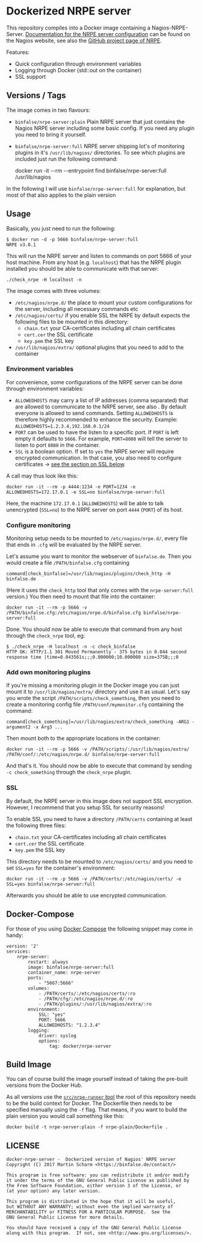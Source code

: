 # Dockerized NRPE server

This repository compiles into a Docker image containing a Nagios-NRPE-Server.
[Documentation for the NRPE server configuration](http://nagios.sourceforge.net/docs/nrpe/NRPE.pdf) can be found on the Nagios website, see also the [GitHub project page of NRPE](https://github.com/NagiosEnterprises/nrpe).

Features:

* Quick configuration through environment variables
* Logging through Docker (std::out on the container)
* SSL support

## Versions / Tags

The image comes in two flavours:

* `binfalse/nrpe-server:plain` Plain NRPE server that just contains the Nagios NRPE server including some basic config. If you need any plugin you need to bring it yourself.
* `binfalse/nrpe-server:full` NRPE server shipping lot's of monitoring plugins in it's `/usr/lib/nagios/` directories. To see which plugins are included just run the following command:

    docker run -it --rm --entrypoint find binfalse/nrpe-server:full /usr/lib/nagios

In the following I will use `binfalse/nrpe-server:full` for explanation, but most of that also applies to the plain version


## Usage

Basically, you just need to run the following:

    $ docker run -d -p 5666 binfalse/nrpe-server:full
    NRPE v3.0.1


This will run the NRPE server and listen to commands on port 5666 of your host machine.
From any host (e.g. `localhost`) that has the NRPE plugin installed you should be able to communicate with that server:

    ./check_nrpe -H localhost -n

The image comes with three volumes:

* `/etc/nagios/nrpe.d/` the place to mount your custom configurations for the server, including all necessary commands etc
* `/etc/nagios/certs/` if you enable SSL the NRPE by default expects the following files to be mounted in this directory:
  * `chain.txt` your CA-certificates including all chain certificates
  * `cert.cer` the SSL certificate
  * `key.pem` the SSL key
* `/usr/lib/nagios/extra/` optional plugins that you need to add to the container


### Environment variables

For convenience, some configurations of the NRPE server can be done through environment variables:

* `ALLOWEDHOSTS` may carry a list of IP addresses (comma separated) that are allowed to communicate to the NRPE server, see also . By default everyone is allowed to send commands. Setting `ALLOWEDHOSTS` is therefore highly recommended to enhance the security. Example: `ALLOWEDHOSTS=1.2.3.4,192.168.0.1/24`
* `PORT` can be used to have the listen to a specific port. If `PORT` is left empty it defaults to `5666`. For example, `PORT=8008` will tell the server to listen to port `8080` in the container.
* `SSL` is a boolean option. If set to `yes` the NRPE server will require encrypted communication. In that case, you also need to configure certificates -> [see the section on SSL below](#ssl).

A call may thus look like this:

    docker run -it --rm -p 4444:1234 -e PORT=1234 -e ALLOWEDHOSTS=172.17.0.1 -e SSL=no binfalse/nrpe-server:full

Here, the machine `172.17.0.1` (`ALLOWEDHOSTS`) will be able to talk unencrypted (`SSL=no`) to the NRPE server on port `4444` (`PORT`) of its host.

### Configure monitoring

Monitoring setup needs to be mounted to `/etc/nagios/nrpe.d/`, every file that ends in `.cfg` will be evaluated by the NRPE server.

Let's assume you want to monitor the webserver of `binfalse.de`. Then you would create a file `/PATH/binfalse.cfg` containing

    command[check_binfalse]=/usr/lib/nagios/plugins/check_http -H binfalse.de

(Here it uses the `check_http` tool that only comes with the `nrpe-server:full` version.)
You then need to mount that file into the container:

    docker run -it --rm -p 5666 -v /PATH/binfalse.cfg:/etc/nagios/nrpe.d/binfalse.cfg binfalse/nrpe-server:full

Done. You should now be able to execute that command from any host through the `check_nrpe` tool, eg:

    $ ./check_nrpe -H localhost -n -c check_binfalse
    HTTP OK: HTTP/1.1 301 Moved Permanently - 375 bytes in 0.044 second response time |time=0.043561s;;;0.000000;10.000000 size=375B;;;0



### Add own monitoring plugins

If you're missing a monitoring plugin in the Docker image you can just mount it to `/usr/lib/nagios/extra/` directory and use it as usual.
Let's say you wrote the script `/PATH/scripts/check_something`, then you need to create a monitoring config file `/PATH/conf/mymonitor.cfg` containing the command:

    command[check_something]=/usr/lib/nagios/extra/check_something -ARG1 -argument2 -x Arg3 ...

Then mount both to the appropriate locations in the container:

    docker run -it --rm -p 5666 -v /PATH/scripts/:/usr/lib/nagios/extra/ /PATH/conf/:/etc/nagios/nrpe.d/ binfalse/nrpe-server:full

And that's it. You should now be able to execute that command by sending `-c check_something` through the `check_nrpe` plugin.


### SSL

By default, the NRPE server in this image does not support SSL encryption.
However, I recommend that you setup SSL for security reasons!

To enable SSL you need to have a directory `/PATH/certs` containing at least the following three files:

* `chain.txt` your CA-certificates including all chain certificates
* `cert.cer` the SSL certificate
* `key.pem` the SSL key

This directory needs to be mounted to `/etc/nagios/certs/` and you need to set `SSL=yes` for the container's environment:

    docker run -it --rm -p 5666 -v /PATH/certs/:/etc/nagios/certs/ -e SSL=yes binfalse/nrpe-server:full

Afterwards you should be able to use encrypted communication.

## Docker-Compose

For those of you using [Docker Compose](https://docs.docker.com/compose/) the following snippet may come in handy:

	version: '2'
	services:
		nrpe-server:
			restart: always
			image: binfalse/nrpe-server:full
			container_name: nrpe-server
			ports:
				- "5667:5666"
			volumes:
				- /PATH/certs/:/etc/nagios/certs/:ro
				- /PATH/cfg/:/etc/nagios/nrpe.d/:ro
				- /PATH/plugins/:/usr/lib/nagios/extra/:ro
			environment:
				SSL: "yes"
				PORT: 5666
				ALLOWEDHOSTS: "1.2.3.4"
			logging:
				driver: syslog
				options:
					tag: docker/nrpe-server



## Build Image

You can of course build the image yourself instead of taking the pre-built versions from the Docker Hub.

As all versions use the [`src/nrpe-runner` tool](src/nrpe-runner) the root of this repository needs to be the build context for Docker.
The Dockerfile then needs to be specified manually using the `-f` flag.
That means, if you want to build the plain version you would call something like this:

    docker build -t nrpe-server:plain -f nrpe-plain/Dockerfile .


## LICENSE

	docker-nrpe-server -  Dockerized version of Nagios' NRPE server 
	Copyright (C) 2017 Martin Scharm <https://binfalse.de/contact/>

	This program is free software: you can redistribute it and/or modify
	it under the terms of the GNU General Public License as published by
	the Free Software Foundation, either version 3 of the License, or
	(at your option) any later version.

	This program is distributed in the hope that it will be useful,
	but WITHOUT ANY WARRANTY; without even the implied warranty of
	MERCHANTABILITY or FITNESS FOR A PARTICULAR PURPOSE.  See the
	GNU General Public License for more details.

	You should have received a copy of the GNU General Public License
	along with this program.  If not, see <http://www.gnu.org/licenses/>.
